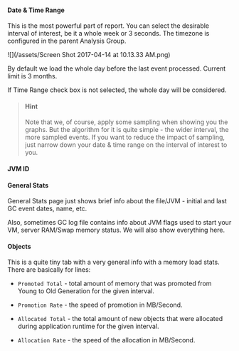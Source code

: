 #### Date & Time Range

This is the most powerful part of report. You can select the desirable interval of interest, be it a whole week or 3 seconds. The timezone is configured in the parent Analysis Group.

![](/assets/Screen Shot 2017-04-14 at 10.13.33 AM.png)

By default we load the whole day before the last event processed. Current limit is 3 months.

If Time Range check box is not selected, the whole day will be considered.

> #### Hint
>
> Note that we, of course, apply some sampling when showing you the graphs. But the algorithm for it is quite simple - the wider interval, the more sampled events. If you want to reduce the impact of sampling, just narrow down your date & time range on the interval of interest to you.

#### JVM ID



#### General Stats

General Stats page just shows brief info about the file/JVM - initial and last GC event dates, name, etc.

Also, sometimes GC log file contains info about JVM flags used to start your VM, server RAM/Swap memory status. We will also show everything here.

#### Objects

This is a quite tiny tab with a very general info with a memory load stats. There are basically for lines:

* `Promoted Total` - total amount of memory that was promoted from Young to Old Generation for the given interval.

* `Promotion Rate` - the speed of promotion in MB/Second.

* `Allocated Total` - the total amount of new objects that were allocated during application runtime for the given interval.

* `Allocation Rate` - the speed of the allocation in MB/Second.



